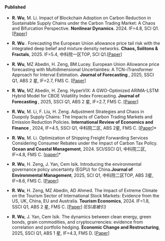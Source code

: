 #### Published

-  <strong>R. Wu</strong>, M. Li. Impact of Blockchain Adoption on Carbon Reduction in Sustainable Supply Chains under the Carbon Trading Market: A Chaos and Bifurcation Perspective. <strong>Nonlinear Dynamics</strong>. 2024. IF=4.8, SCI Q1. [[Paper](https://link.springer.com/article/10.1007/s11071-025-11183-3)]

- <strong>R. Wu </strong>. Forecasting the European Union allowance price tail risk with the integrated deep belief and mixture density networks. <strong>Chaos, Solitons & Fractals</strong>, 2025. IF=5.4, 中科院一区TOP, SCI Q1.[[Paper](https://doi.org/10.1016/j.chaos.2025.116786)]

- <strong>R. Wu</strong>, MZ Abedin, H. Zeng, BM.Lucey. European Union Allowance price forecasting with Multidimensional Uncertainties: A TCN-iTransformer Approach for Interval Estimation.  <strong>Journal of Forecasting </strong>, 2025, SSCI Q1, ABS 2 星, IF=2.7, FMS C. [[Paper](https://doi.org/10.1002/for.70024)]

- <strong>R. Wu</strong>, MZ Abedin, H. Zeng. HyperVIX: A GWO-Optimized ARIMA-LSTM Hybrid Model for CBOE Volatility Index Forecasting.  <strong>Journal of Forecasting </strong>, 2025, SSCI Q1, ABS 2 星, IF=2.7, FMS C. [[Paper](https://doi.org/10.1002/for.70037)]

- <strong>R. Wu</strong>, M. Li, F. Liu, H. Zeng. Adjustment Strategies and Chaos in Duopoly Supply Chains: The Impacts of Carbon Trading Markets and Emission Reduction Policies. <strong>International Review of Economics and Finance </strong>, 2024, IF=4.5, SSCI Q1, 中科院二区, ABS 2星, FMS C. [[Paper](https://doi.org/10.1016/j.iref.2024.103482)]*

- <strong>R. Wu</strong>, M. Li. Optimization of Shipping Freight Forwarding Services Considering Consumer Rebates under the Impact of Carbon Tax Policy. <strong>Ocean and Coastal Management</strong>, 2024. SCI/SSCI Q1, 中科院二区, IF=4.8, FMS C. [[paper](https://doi.org/10.1016/j.ocecoaman.2024.107361)]*

- <strong>R. Wu</strong>, H. Zeng, J. Yan, Cem Isik. Introducing the environmental governance policy uncertainty (EGPU) for China.<strong>Journal of Environmental Management</strong>, 2025, SCI Q1, 中科院二区TOP, ABS 3星, IF=8.6, FMS C. [[Paper](https://doi.org/10.1016/j.jenvman.2025.125748)]

- <strong>R. Wu</strong>, H. Zeng, MZ Abedin, AD Ahmed. The Impact of Extreme Climate on the Tourism Sector of International Stock Markets: Evidence from the US, UK, China, EU and Australia. <strong>Tourism Economics</strong>, 2024. IF=1.8, SSCI Q1, ABS 2 星, FMS C. [[Paper](https://doi.org/10.1177/13548166241311633)] *(ESI高被引)*

- <strong>R. Wu</strong>, J. Yan, Cem Isik. The dynamics between clean energy, green bonds, grain commodities, and cryptocurrencies: evidence from correlation and portfolio hedging. <strong>Economic Change and Restructuring</strong>, 2025, SSCI Q1, ABS 1 星, IF=4.3, FMS D. [[Paper](https://link.springer.com/article/10.1007/s10644-025-09902-2)]

  

